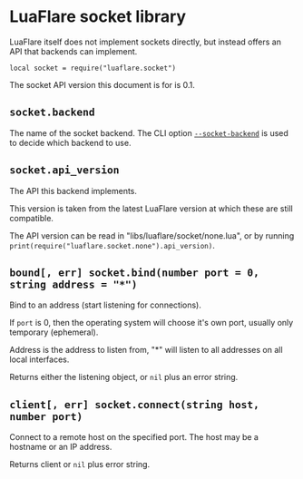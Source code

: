 # LuaFlare socket library

LuaFlare itself does not implement sockets directly,
but instead offers an API that backends can implement.

`local socket = require("luaflare.socket")`

The socket API version this document is for is 0.1.

## `socket.backend`

The name of the socket backend.
The CLI option [`--socket-backend`](#options) is used to decide which backend to use.

## `socket.api_version`

The API this backend implements.

This version is taken from the latest LuaFlare version at which these are still compatible.

The API version can be read in "libs/luaflare/socket/none.lua",
or by running `print(require("luaflare.socket.none").api_version)`.

## `bound[, err] socket.bind(number port = 0, string address = "*")`

Bind to an address (start listening for connections).

If `port` is 0, then the operating system will choose it's own port,
usually only temporary (ephemeral).

Address is the address to listen from, "*" will listen to all addresses on all local interfaces.

Returns either the listening object, or `nil` plus an error string.

## `client[, err] socket.connect(string host, number port)`

Connect to a remote host on the specified port.
The host may be a hostname or an IP address.

Returns client or `nil` plus error string.
